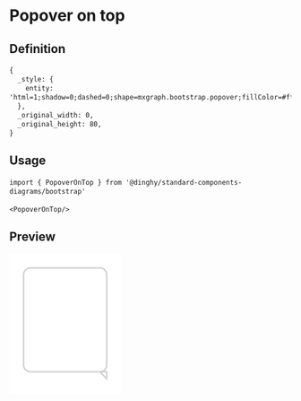 # Popover on top

## Definition

```
{
  _style: { 
    entity: 'html=1;shadow=0;dashed=0;shape=mxgraph.bootstrap.popover;fillColor=#ffffff;strokeColor=#CCCCCC;dx=100;dy=5;rSize=5;whiteSpace=wrap;verticalAlign=top;spacing=10;fontSize=10;spacingLeft=0;align=left;spacingTop=-5;',
  },
  _original_width: 0,
  _original_height: 80,
}
```

## Usage

```
import { PopoverOnTop } from '@dinghy/standard-components-diagrams/bootstrap'

<PopoverOnTop/>
```

## Preview

<img src="./popover-on-top.png" width="200"/>
